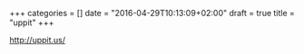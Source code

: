 +++
categories = []
date = "2016-04-29T10:13:09+02:00"
draft = true
title = "uppit"
+++

http://uppit.us/
